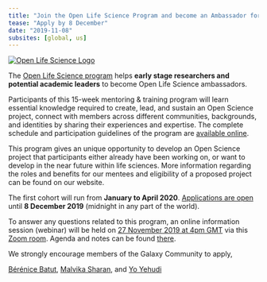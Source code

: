 ```yaml
---
title: "Join the Open Life Science Program and become an Ambassador for Openness in Life Science"
tease: "Apply by 8 December"
date: "2019-11-08"
subsites: [global, us]
---
```


[<img class="float-right" style="max-width: 16rem" src="/images/logos/open-life-science-logo.png" alt="Open Life Science Logo" />](https://openlifesci.org/)

The [Open Life Science program](https://openlifesci.org/) helps **early stage researchers and potential academic leaders** to become Open Life Science ambassadors.

Participants of this 15-week mentoring & training program will learn essential knowledge required to create, lead, and sustain an Open Science project, connect with members across different communities, backgrounds, and identities by sharing their experiences and expertise. The complete schedule and participation guidelines of the program are [available online](https://openlifesci.org/syllabus).

This program gives an unique opportunity to develop an Open Science project that participants either already have been working on, or want to develop in the near future within life sciences. More information regarding the roles and benefits for our mentees and eligibility of a proposed project can be found on our website.

The first cohort will run from **January to April 2020**. [Applications are open](https://easychair.org/cfp/ols-2020) until **8 December 2019** (midnight in any part of the world).

To answer any questions related to this program, an online information session (webinar) will be held on [27 November 2019 at 4pm GMT](https://arewemeetingyet.com/Berlin/2019-11-27/17:00/OpenLifeSci%20&%20eLife%20Application%20Webinar) via this [Zoom room](https://zoom.us/j/653381208). Agenda and notes can be found [there](https://docs.google.com/document/d/1EIDzZi5mgRiWR7cJQl0up470C87GsbcoTR_6-cs-SeE/edit?usp=sharing).

We strongly encourage members of the Galaxy Community to apply,

[Bérénice Batut](https://research.bebatut.fr/), [Malvika Sharan](https://github.com/malvikasharan), and [Yo Yehudi](https://github.com/yochannah)
